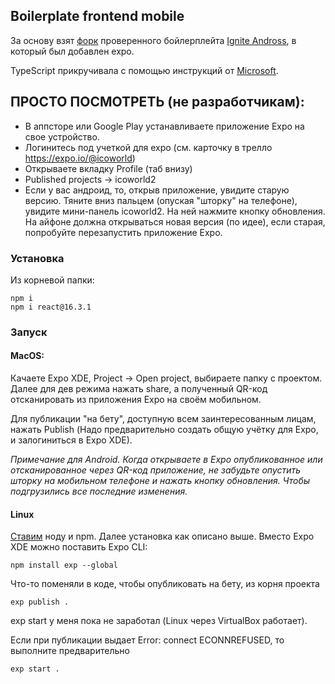 ## Boilerplate frontend mobile

За основу взят [форк](https://github.com/jbosse/ignite-expo-boilerplate) проверенного бойлерплейта [Ignite Andross](https://github.com/infinitered/ignite),
в который был добавлен expo.

TypeScript прикручивала с помощью инструкций от [Microsoft](https://github.com/Microsoft/TypeScript-React-Native-Starter).

## ПРОСТО ПОСМОТРЕТЬ (не разработчикам):
- В аппсторе или Google Play устанавливаете приложение Expo на свое устройство. 
- Логинитесь под учеткой для expo (см. карточку в трелло https://expo.io/@icoworld)
- Открываете вкладку Profile (таб внизу)
- Published projects -> icoworld2
- Если у вас андроид, то, открыв приложение, увидите старую версию. Тяните вниз пальцем (опуская "шторку" на телефоне), увидите мини-панель icoworld2. На ней нажмите кнопку обновления. На айфоне должна открываться новая версия (по идее), если старая, попробуйте перезапустить приложение Expo.

### Установка

Из корневой папки:
```
npm i
npm i react@16.3.1 
```

### Запуск

#### MacOS:
Качаете Expo XDE, Project -> Open project, выбираете папку с проектом. Далее для дев режима нажать share, а полученный QR-код отсканировать из приложения Expo на своём мобильном. 

Для публикации "на бету", доступную всем заинтересованным лицам, нажать Publish (Надо предварительно создать общую учётку для Expo, и залогиниться в Expo XDE).

*Примечание для Android.
Когда открываете в Expo опубликованное или отсканированное через QR-код приложение, не забудьте опустить шторку на мобильном телефоне и нажать кнопку обновления. Чтобы подгрузились все последние изменения.*

#### Linux
[Ставим](https://tecadmin.net/install-latest-nodejs-npm-on-ubuntu/) ноду и npm.
Далее установка как описано выше.
Вместо Expo XDE можно поставить Expo CLI:
```
npm install exp --global
```
Что-то поменяли в коде, чтобы опубликовать на бету, из корня проекта
```
exp publish .
```

exp start у меня пока не заработал (Linux через VirtualBox работает).

Если при публикации выдает Error: connect ECONNREFUSED, то выполните предварительно
 ```
exp start .
```
